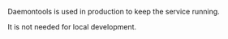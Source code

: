 Daemontools is used in production to keep the service running.

It is not needed for local development.
